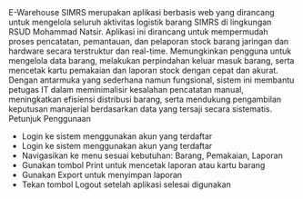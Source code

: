 <html>
  <head></head>
  <body>
      E-Warehouse SIMRS merupakan aplikasi berbasis web yang dirancang untuk mengelola seluruh aktivitas logistik barang SIMRS di lingkungan RSUD Mohammad Natsir. Aplikasi ini dirancang untuk mempermudah proses pencatatan, pemantauan, dan pelaporan stock barang jaringan dan
    hardware secara terstruktur dan real-time. Memungkinkan pengguna untuk mengelola data barang, melakukan perpindahan keluar masuk barang, serta mencetak kartu pemakaian dan laporan stock dengan cepat dan akurat. Dengan antarmuka yang sederhana namun fungsional, sistem
    ini membantu petugas IT dalam meminimalisir kesalahan pencatatan manual, meningkatkan efisiensi distribusi barang, serta mendukung pengambilan keputusan manajerial berdasarkan data yang tersaji secara sistematis.</div>
    Petunjuk Penggunaan<br>
    <ul>
      <li>Login ke sistem menggunakan akun yang terdaftar</li>
      <li>Login ke sistem menggunakan akun yang terdaftar </li>
      <li>Navigasikan ke menu sesuai kebutuhan: Barang, Pemakaian, Laporan </li>
      <li>Gunakan tombol Print untuk mencetak laporan atau kartu barang</li>
      <li>Gunakan Export untuk menyimpan laporan </li>
      <li>Tekan tombol Logout setelah aplikasi selesai digunakan</li>
    </ul>
 </body>
</html>
